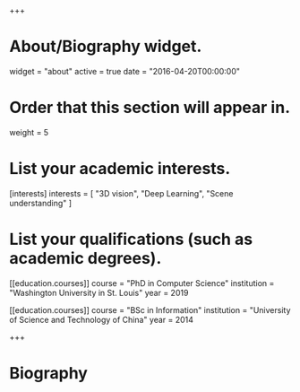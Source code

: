 +++
# About/Biography widget.
widget = "about"
active = true
date = "2016-04-20T00:00:00"

# Order that this section will appear in.
weight = 5

# List your academic interests.
[interests]
  interests = [
    "3D vision",
    "Deep Learning",
    "Scene understanding"
  ]

# List your qualifications (such as academic degrees).
[[education.courses]]
  course = "PhD in Computer Science"
  institution = "Washington University in St. Louis"
  year = 2019

[[education.courses]]
  course = "BSc in Information"
  institution = "University of Science and Technology of China"
  year = 2014
 
+++

# Biography


